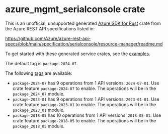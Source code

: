 # azure_mgmt_serialconsole crate

This is an unofficial, unsupported generated [Azure SDK for Rust](https://github.com/Azure/azure-sdk-for-rust/tree/legacy) crate from the Azure REST API specifications listed in:

https://github.com/Azure/azure-rest-api-specs/blob/main/specification/serialconsole/resource-manager/readme.md

To get started with these generated service crates, see the [examples](https://github.com/Azure/azure-sdk-for-rust/blob/legacy/services/README.md#examples).

The default tag is `package-2024-07`.

The following [tags](https://github.com/Azure/azure-sdk-for-rust/blob/legacy/services/tags.md) are available:

- `package-2024-07` has 9 operations from 1 API versions: `2024-07-01`. Use crate feature `package-2024-07` to enable. The operations will be in the `package_2024_07` module.
- `package-2023-01` has 9 operations from 1 API versions: `2023-01-01`. Use crate feature `package-2023-01` to enable. The operations will be in the `package_2023_01` module.
- `package-2018-05` has 10 operations from 1 API versions: `2018-05-01`. Use crate feature `package-2018-05` to enable. The operations will be in the `package_2018_05` module.